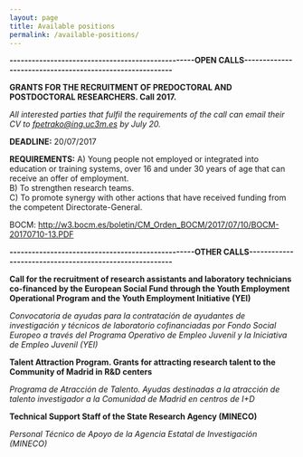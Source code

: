 ```yaml
---
layout: page
title: Available positions
permalink: /available-positions/
---
```


**--------------------------------------------------OPEN CALLS---------------------------------------------------------**

**GRANTS FOR THE RECRUITMENT OF PREDOCTORAL AND POSTDOCTORAL RESEARCHERS. Call 2017.**

_All interested parties that fulfil the requirements of the call can email their CV to fpetrako@ing.uc3m.es by July 20._

**DEADLINE:** 20/07/2017   

**REQUIREMENTS:**
A) Young people not employed or integrated into education or training systems, over 16 and under 30 years of age that can receive an offer of employment.  
B) To strengthen research teams.  
C) To promote synergy with other actions that have received funding from the competent Directorate-General.

BOCM: http://w3.bocm.es/boletin/CM_Orden_BOCM/2017/07/10/BOCM-20170710-13.PDF


**--------------------------------------------------OTHER CALLS--------------------------------------------------------**

**Call for the recruitment of research assistants and laboratory technicians co-financed by the European Social Fund through the Youth Employment Operational Program and the Youth Employment Initiative (YEI)**

*Convocatoria de ayudas para la contratación de ayudantes de investigación y técnicos de laboratorio cofinanciadas por Fondo Social Europeo a través del Programa Operativo de Empleo Juvenil y la Iniciativa de Empleo Juvenil (YEI)*


**Talent Attraction Program. Grants for attracting research talent to the Community of Madrid in R&D centers**

*Programa de Atracción de Talento. Ayudas destinadas a la atracción de talento investigador a la Comunidad de Madrid en centros de I+D*


**Technical Support Staff of the State Research Agency (MINECO)**

*Personal Técnico de Apoyo de la Agencia Estatal de Investigación (MINECO)*

